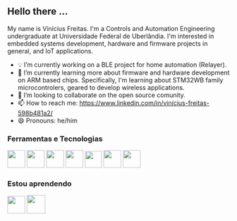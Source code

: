 ## Hello there ...

My name is Vinícius Freitas. I'm a Controls and Automation Engineering undergraduate at Universidade Federal de Uberlândia. I'm interested in embedded systems development, hardware and firmware projects in general, and IoT applications.

- :bulb: I’m currently working on a BLE project for home automation (Relayer).
- :floppy_disk: I’m currently learning more about firmware and hardware development on ARM based chips. Specifically, I'm learning about STM32WB family microcontrolers, geared to develop wireless applications.
- 👯 I’m looking to collaborate on the open source comunity.
- 📫 How to reach me: https://www.linkedin.com/in/vinícius-freitas-598b481a2/
- 😄 Pronouns: he/him


### Ferramentas e Tecnologias
<img src="https://cdn.jsdelivr.net/gh/devicons/devicon/icons/c/c-original.svg" width="40" height="40"/> <img src="https://cdn.jsdelivr.net/gh/devicons/devicon/icons/python/python-original.svg" width="40" height="40"/> <img src="https://cdn.jsdelivr.net/gh/devicons/devicon/icons/raspberrypi/raspberrypi-original.svg" width="40" height="40"/> <img src="https://cdn.jsdelivr.net/gh/devicons/devicon/icons/linux/linux-original.svg" width="40" height="40"/> <img src="https://res.cloudinary.com/crunchbase-production/image/upload/c_lpad,f_auto,q_auto:eco,dpr_1/b01ulcvxyy2hcvrxqgph" width="38" height="38"/> <img src="https://gitlab.com/uploads/-/system/group/avatar/6593371/kicadlogo.png" width="40" heigth="40"/> <img src="https://cdn.jsdelivr.net/gh/devicons/devicon/icons/arduino/arduino-original-wordmark.svg" width="40" height="40"/> 



### Estou aprendendo
<img src="https://cdn.jsdelivr.net/gh/devicons/devicon/icons/cplusplus/cplusplus-original.svg" width="40" height="40"/> <img src="https://upload.wikimedia.org/wikipedia/commons/4/4e/Micropython-logo.svg" width="42" height="42"/>
